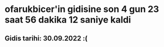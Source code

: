 # ofarukbicer'in gidisine son 4 gun 23 saat 56 dakika 12 saniye kaldi

## Gidis tarihi: 30.09.2022 :(